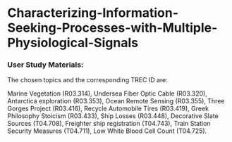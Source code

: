 # Characterizing-Information-Seeking-Processes-with-Multiple-Physiological-Signals


### User Study Materials:
The chosen topics and the corresponding TREC ID are:

Marine Vegetation (R03.314), Undersea Fiber Optic Cable (R03.320), Antarctica exploration (R03.353), Ocean Remote Sensing (R03.355), Three Gorges Project (R03.416), Recycle Automobile Tires (R03.419), Greek Philosophy Stoicism (R03.433), Ship Losses (R03.448), Decorative Slate Sources (T04.708), Freighter ship registration (T04.743), Train Station Security Measures (T04.711), Low White Blood Cell Count (T04.725).
